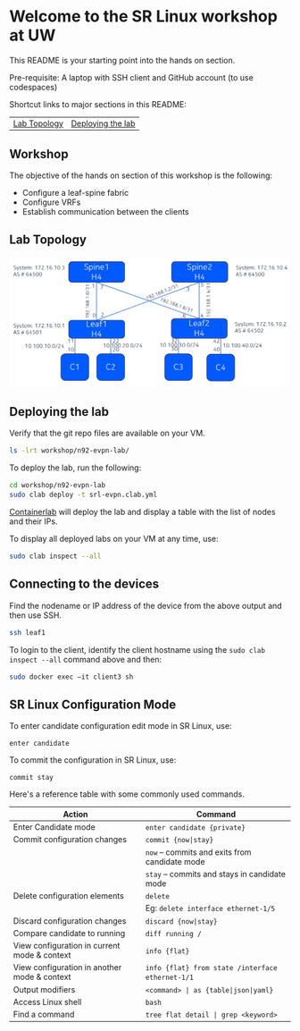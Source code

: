 # Welcome to the SR Linux workshop at UW

This README is your starting point into the hands on section.

Pre-requisite: A laptop with SSH client and GitHub account (to use codespaces)

Shortcut links to major sections in this README:

|   |   |
|---|---|
| [Lab Topology](#lab-topology) | [Deploying the lab](#deploying-the-lab) |

## Workshop
The objective of the hands on section of this workshop is the following:
- Configure a leaf-spine fabric
- Configure VRFs
- Establish communication between the clients

## Lab Topology

![image](lab-topology.jpg)

## Deploying the lab

Verify that the git repo files are available on your VM.

```bash
ls -lrt workshop/n92-evpn-lab/
```

To deploy the lab, run the following:

```bash
cd workshop/n92-evpn-lab
sudo clab deploy -t srl-evpn.clab.yml
```

[Containerlab](https://containerlab.dev/) will deploy the lab and display a table with the list of nodes and their IPs.

To display all deployed labs on your VM at any time, use:

```bash
sudo clab inspect --all
```

## Connecting to the devices

Find the nodename or IP address of the device from the above output and then use SSH.

```bash
ssh leaf1
```

To login to the client, identify the client hostname using the `sudo clab inspect --all` command above and then:

```bash
sudo docker exec –it client3 sh
```

## SR Linux Configuration Mode

To enter candidate configuration edit mode in SR Linux, use:

```srl
enter candidate
```

To commit the configuration in SR Linux, use:

```srl
commit stay
```

Here's a reference table with some commonly used commands.

| Action | Command |
| --- | --- |
| Enter Candidate mode | `enter candidate {private}` |
| Commit configuration changes | `commit {now\|stay}` |
| | `now` – commits and exits from candidate mode |
| | `stay` – commits and stays in candidate mode |
| Delete configuration elements | `delete` |
| | Eg: `delete interface ethernet-1/5` |
| Discard configuration changes | `discard {now\|stay}` |
| Compare candidate to running | `diff running /` |
| View configuration in current mode & context | `info {flat}` |
| View configuration in another mode & context | `info {flat} from state /interface ethernet-1/1` |
| Output modifiers | `<command> \| as {table\|json\|yaml}` |
| Access Linux shell | `bash` |
| Find a command | `tree flat detail \| grep <keyword>` |
